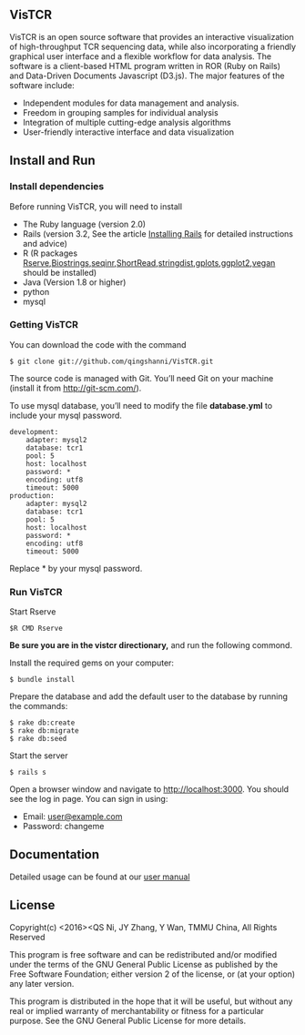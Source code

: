 ## VisTCR 

VisTCR is an open source software that provides an interactive visualization of high-throughput TCR sequencing data, while also incorporating a friendly graphical user interface and a flexible workflow for data analysis. The software is a client-based HTML program written in ROR (Ruby on Rails) and Data-Driven Documents Javascript (D3.js). The major features of the software include:

- Independent modules for data management and analysis.
- Freedom in grouping samples for individual analysis
- Integration of multiple cutting-edge analysis algorithms
- User-friendly interactive interface and data visualization

## Install and Run

### Install dependencies

Before running VisTCR, you will need to install

- The Ruby language (version 2.0)
- Rails (version 3.2, See the article [Installing Rails](http://railsapps.github.io/installing-rails.html) for detailed instructions and advice)
- R (R packages [Rserve](https://cran.r-project.org/web/packages/Rserve/index.html),[Biostrings](https://bioconductor.org/packages/release/bioc/html/Biostrings.html),[seqinr](https://cran.r-project.org/web/packages/seqinr/index.html),[ShortRead](https://bioconductor.org/packages/release/bioc/html/ShortRead.html),[stringdist](https://cran.r-project.org/web/packages/stringdist/index.html),[gplots](https://cran.r-project.org/web/packages/gplots/index.html),[ggplot2](https://cran.r-project.org/web/packages/ggplot2/index.html),[vegan](https://cran.r-project.org/web/packages/vegan/index.html) should be installed) 
- Java (Version 1.8 or higher)
- python
- mysql

### Getting VisTCR

You can download the code with the command

	$ git clone git://github.com/qingshanni/VisTCR.git

The source code is managed with Git. You’ll need Git on your machine (install it from http://git-scm.com/).

To use mysql database, you’ll need to modify the file **database.yml** to include your mysql password.

	development:
  		adapter: mysql2
  		database: tcr1 
  		pool: 5
  		host: localhost
  		password: *
  		encoding: utf8
  		timeout: 5000
	production:
  		adapter: mysql2
  		database: tcr1 
  		pool: 5
  		host: localhost
  		password: * 
  		encoding: utf8
  		timeout: 5000

Replace * by your mysql password.

### Run VisTCR

Start Rserve

	$R CMD Rserve

**Be sure you are in the vistcr directionary,** and run the following commond.

Install the required gems on your computer:

	$ bundle install

Prepare the database and add the default user to the database by running the commands:

	$ rake db:create
	$ rake db:migrate
	$ rake db:seed

Start the server

	$ rails s

Open a browser window and navigate to [http://localhost:3000](http://localhost:3000). You should see the log in page. You can sign in using:

- Email: user@example.com
- Password: changeme

## Documentation

Detailed usage can be found at our [user manual]()



## License

Copyright(c) <2016><QS Ni, JY Zhang, Y Wan, TMMU China, All Rights Reserved

This program is free software and can be redistributed and/or modified under the terms of the GNU General Public License as published by the Free Software Foundation; either version 2 of the license, or (at your option) any later version.

This program is distributed in the hope that it will be useful, but without any real or implied warranty of merchantability or fitness for a particular purpose. See the GNU General Public License for more details.
